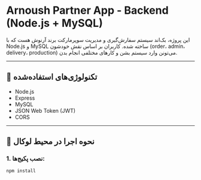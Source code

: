 # Arnoush Partner App - Backend (Node.js + MySQL)

این پروژه، بک‌اند سیستم سفارش‌گیری و مدیریت سوپرمارکت برند آرنوش هست که با Node.js و MySQL ساخته شده. کاربران بر اساس نقش خودشون (order، admin، delivery، production) می‌تونن وارد سیستم بشن و کارهای مختلفی انجام بدن.

---

## 🔧 تکنولوژی‌های استفاده‌شده

- Node.js
- Express
- MySQL
- JSON Web Token (JWT)
- CORS

---

## 🚀 نحوه اجرا در محیط لوکال

### 1. نصب پکیج‌ها:

```bash
npm install
